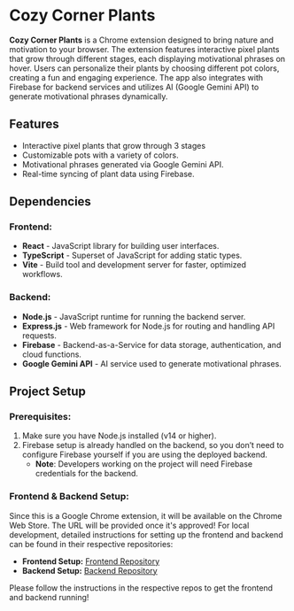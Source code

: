 
# Cozy Corner Plants

**Cozy Corner Plants** is a Chrome extension designed to bring nature and motivation to your browser. The extension features interactive pixel plants that grow through different stages, each displaying motivational phrases on hover. Users can personalize their plants by choosing different pot colors, creating a fun and engaging experience. The app also integrates with Firebase for backend services and utilizes AI (Google Gemini API) to generate motivational phrases dynamically.


## Features

- Interactive pixel plants that grow through 3 stages
- Customizable pots with a variety of colors.
- Motivational phrases generated via Google Gemini API.
- Real-time syncing of plant data using Firebase.


## Dependencies

### Frontend:
- **React** - JavaScript library for building user interfaces.
- **TypeScript** - Superset of JavaScript for adding static types.
- **Vite** - Build tool and development server for faster, optimized workflows.

### Backend:
- **Node.js** - JavaScript runtime for running the backend server.
- **Express.js** - Web framework for Node.js for routing and handling API requests.
- **Firebase** - Backend-as-a-Service for data storage, authentication, and cloud functions.
- **Google Gemini API** - AI service used to generate motivational phrases.
## Project Setup

### Prerequisites:
1. Make sure you have Node.js installed (v14 or higher).
2. Firebase setup is already handled on the backend, so you don’t need to configure Firebase yourself if you are using the deployed backend.
   - **Note**: Developers working on the project will need Firebase credentials for the backend.

### Frontend & Backend Setup:

Since this is a Google Chrome extension, it will be available on the Chrome Web Store. The URL will be provided once it's approved!
For local development, detailed instructions for setting up the frontend and backend can be found in their respective repositories:

- **Frontend Setup:** [Frontend Repository](https://github.com/kstinanguyen/chrome-extension-cozy-corner-plants)
- **Backend Setup:** [Backend Repository](https://github.com/kstinanguyen/cozy-corner-plants-backend)

Please follow the instructions in the respective repos to get the frontend and backend running!
